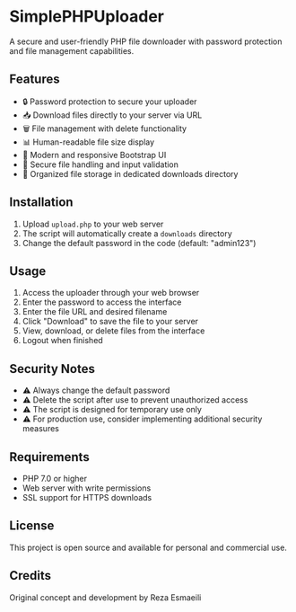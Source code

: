 # SimplePHPUploader

A secure and user-friendly PHP file downloader with password protection and file management capabilities.

## Features

- 🔒 Password protection to secure your uploader
- 📥 Download files directly to your server via URL
- 🗑️ File management with delete functionality
- 📊 Human-readable file size display
- 🎨 Modern and responsive Bootstrap UI
- 🔐 Secure file handling and input validation
- 📁 Organized file storage in dedicated downloads directory

## Installation

1. Upload `upload.php` to your web server
2. The script will automatically create a `downloads` directory
3. Change the default password in the code (default: "admin123")

## Usage

1. Access the uploader through your web browser
2. Enter the password to access the interface
3. Enter the file URL and desired filename
4. Click "Download" to save the file to your server
5. View, download, or delete files from the interface
6. Logout when finished

## Security Notes

- ⚠️ Always change the default password
- ⚠️ Delete the script after use to prevent unauthorized access
- ⚠️ The script is designed for temporary use only
- ⚠️ For production use, consider implementing additional security measures

## Requirements

- PHP 7.0 or higher
- Web server with write permissions
- SSL support for HTTPS downloads

## License

This project is open source and available for personal and commercial use.

## Credits

Original concept and development by Reza Esmaeili
